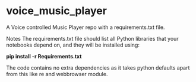 # voice_music_player
A Voice controlled Music Player repo with a requirements.txt file.

Notes
The requirements.txt file should list all Python libraries that your notebooks depend on, and they will be installed using:

**pip install -r Requirements.txt**

The code contains no extra dependencies as it takes python defaults apart from this like re and webbrowser module.
